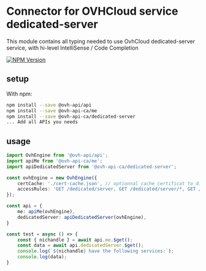 # Connector for OVHCloud service dedicated-server

This module contains all typing needed to use OvhCloud dedicated-server service, with hi-level IntelliSense / Code Completion

[![NPM Version](https://img.shields.io/npm/v/@ovh-api-ca/dedicated-server.svg?style=flat)](https://www.npmjs.org/package/@ovh-api-ca/dedicated-server)

## setup

With npm:
````bash
npm install --save @ovh-api/api
npm install --save @ovh-api-ca/me
npm install --save @ovh-api-ca/dedicated-server
... Add all APIs you needs
````

## usage

````typescript
import OvhEngine from '@ovh-api/api';
import apiMe from '@ovh-api-ca/me';
import apiDedicatedServer from '@ovh-api-ca/dedicated-server';

const ovhEngine = new OvhEngine({ 
    certCache: './cert-cache.json', // optionnal cache certificat to disk
    accessRules: 'GET /dedicated/server, GET /dedicated/server/*, GET /me', // optionnal limit the requested privileges.
});

const api = {
    me: apiMe(ovhEngine),
    dedicatedServer: apiDedicatedServer(ovhEngine),
}

const test = async () => {
    const { nichandle } = await api.me.$get();
    const data = await api.dedicatedServer.$get();
    console.log(`${nichandle} have the following services:`);
    console.log(data);
}

````